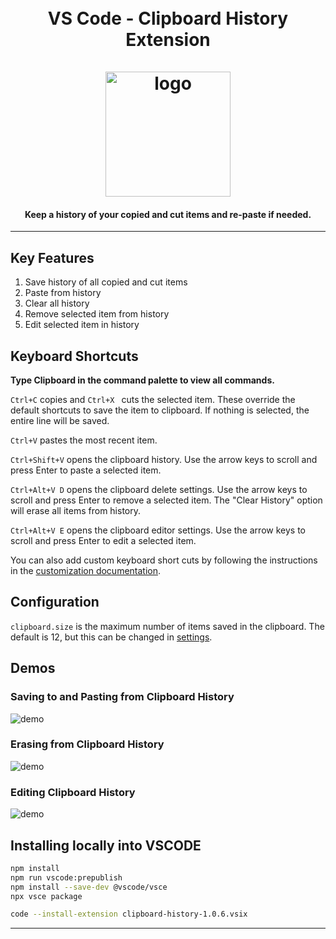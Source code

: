 <h1 align="center">
  <br>
  VS Code - Clipboard History Extension
  <br>
  <br>
    <img src="https://raw.githubusercontent.com/aefernandes/vscode-clipboard-history-extension/master/images/logo.png" alt="logo" width="200">
  <br>
</h1>
<h4 align="center">Keep a history of your copied and cut items and re-paste if needed.</h4>

-----------------------------------------------------------------------------------------------------------

## Key Features

1. Save history of all copied and cut items
2. Paste from history
3. Clear all history
4. Remove selected item from history
5. Edit selected item in history

## Keyboard Shortcuts

**Type Clipboard in the command palette to view all commands.**

`Ctrl+C` copies and `Ctrl+X ` cuts the selected item. These override the default shortcuts to save the item to clipboard. If nothing is selected, the entire line will be saved. 

`Ctrl+V` pastes the most recent item.

`Ctrl+Shift+V` opens the clipboard history. Use the arrow keys to scroll and press Enter to paste a selected item. 

`Ctrl+Alt+V D` opens the clipboard delete settings. Use the arrow keys to scroll and press Enter to remove a selected item. The "Clear History" option will erase all items from history.

`Ctrl+Alt+V E` opens the clipboard editor settings. Use the arrow keys to scroll and press Enter to edit a selected item. 

You can also add custom keyboard short cuts by following the instructions in the [customization documentation](https://code.visualstudio.com/docs/customization/keybindings).

## Configuration

`clipboard.size` is the maximum number of items saved in the clipboard. The default is 12, but this can be changed in [settings](https://code.visualstudio.com/docs/getstarted/settings#_default-settings).


## Demos
### Saving to and Pasting from Clipboard History

![demo](images/demo-1.gif)


### Erasing from Clipboard History

![demo](images/demo-2.gif)
  
### Editing Clipboard History

![demo](images/demo-3.gif)

## Installing locally into VSCODE

```bash
npm install
npm run vscode:prepublish
npm install --save-dev @vscode/vsce
npx vsce package

code --install-extension clipboard-history-1.0.6.vsix
```


-----------------------------------------------------------------------------------------------------------